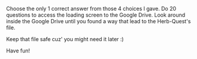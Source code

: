 Choose the only 1 correct answer from those 4 choices I gave.
Do 20 questions to access the loading screen to the Google Drive.
Look around inside the Google Drive until you found a way that lead to the Herb-Quest's file.

Keep that file safe cuz' you might need it later :)

Have fun!
